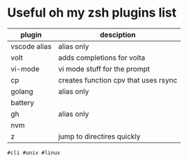 # Useful oh my zsh plugins list

| plugin       | desciption                           |
| ------------ | ------------------------------------ |
| vscode alias | alias only                           |
| volt         | adds completions for volta           |
| vi-mode      | vi mode stuff for the prompt         |
| cp           | creates function cpv that uses rsync |
| golang       | alias only                           |
| battery      |                                      |
| gh           | alias only                           |
| nvm          |                                      |
| z            | jump to directires quickly           |

    #cli #unix #linux
